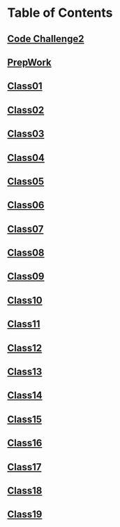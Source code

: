 # Table of Contents

## [Code Challenge2](./Class02/CodeChallengeTwo.md)

## [PrepWork](./Class00%20-%20Prep%20Work/)

## [Class01](./Class01/README.md)

## [Class02](./Class02/README.md)

## [Class03](./Class03/README.md)

## [Class04](./Class04/README.md)

## [Class05](./Class05/README.md)

## [Class06](./Class06/README.md)

## [Class07](./Class07/README.md)

## [Class08](./Class08/README.md)

## [Class09](./Class09/README.md)

## [Class10](./Class10/README.md)

## [Class11](./Class11/README.md)

## [Class12](./Class12/README.md)

## [Class13](./Class13/README.md)

## [Class14](./Class14/README.md)

## [Class15](./Class15/README.md)

## [Class16](./Class16/README.md)

## [Class17](./Class17/README.md)

## [Class18](./Class18/README.md)

## [Class19](./Class19/README.md)